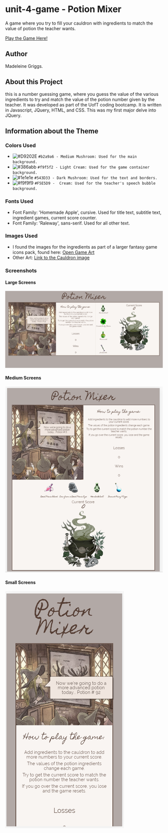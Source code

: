 # unit-4-game - Potion Mixer
A game where you try to fill your cauldron with ingredients to match the value of potion the teacher wants.

[Play the Game Here!](https://typicu.github.io/unit-4-game/)

## Author
Madeleine Griggs.

## About this Project
this is a number guessing game, where you guess the value of the various ingredients to try and match the value of the potion number given by the teacher. It was developed as part of the UofT coding bootcamp. It is written in Javascript, JQuery, HTML, and CSS. This was my first major delve into JQuery.


## Information about the Theme

### Colors Used
- ![#D9202E](https://placehold.it/15/D9202E/000000?text=+) `#b2a9a6 - Medium Mushroom: Used for the main background.`
- ![#386abb](https://placehold.it/15/386abb/000000?text=+) `#f9f5f2 - Light Cream: Used for the game container background.`
- ![#1e1e1e](https://placehold.it/15/1e1e1e/000000?text=+) `#543D33 - Dark Mushroom: Used for the text and borders.`
- ![#f9f9f9](https://placehold.it/15/f9f9f9/000000?text=+) `#F5E5D9 -  Cream: Used for the teacher's speech bubble background.`


### Fonts Used
- Font Family: 'Homemade Apple', cursive. Used for title text, subtitle text, ingredient games, current score counter.
- Font Family: 'Raleway', sans-serif. Used for all other text.

### Images Used
- I found the images for the ingredients as part of a larger fantasy game icons pack, found here: [Open Game Art](https://opengameart.org/content/game-icons-of-fantasy-potions-pack-1)
- Other Art: [Link to the Cauldron image](https://www.kisspng.com/png-witchcraft-the-arts-drawing-illustration-witch-dec-429420/)

### Screenshots

#### Large Screens
![Image of Page](assets/images/screenshotLarge.PNG)

#### Medium Screens
![Image of Page](assets/images/screenshotMedium.PNG)

#### Small Screens
![Image of Page](assets/images/screenshotSmall.PNG)